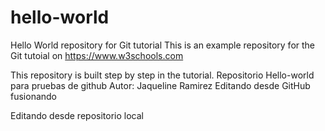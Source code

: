 # hello-world
Hello World repository for Git tutorial
This is an example repository for the Git tutoial on https://www.w3schools.com

This repository is built step by step in the tutorial.
Repositorio Hello-world para pruebas de github
Autor: Jaqueline Ramirez 
Editando desde GitHub
fusionando 

Editando desde repositorio local
